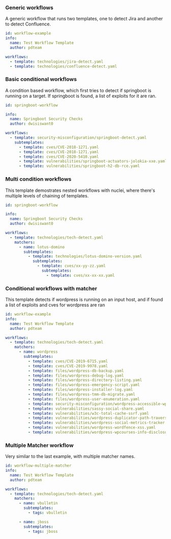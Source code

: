 ### Generic workflows

A generic workflow that runs two templates, one to detect Jira and another to detect Confluence.

```yaml
id: workflow-example
info:
  name: Test Workflow Template
  author: pdteam

workflows:
  - template: technologies/jira-detect.yaml
  - template: technologies/confluence-detect.yaml
```


### Basic conditional workflows

A condition based workflow, which first tries to detect if springboot is running on a target. If springboot is found, a list of exploits for it are ran. 

```yaml
id: springboot-workflow

info:
  name: Springboot Security Checks
  author: dwisiswant0

workflows:
  - template: security-misconfiguration/springboot-detect.yaml
    subtemplates:
      - template: cves/CVE-2018-1271.yaml
      - template: cves/CVE-2018-1271.yaml
      - template: cves/CVE-2020-5410.yaml
      - template: vulnerabilities/springboot-actuators-jolokia-xxe.yaml
      - template: vulnerabilities/springboot-h2-db-rce.yaml
```

### Multi condition workflows

This template demostrates nested workflows with nuclei, where there's multiple levels of chaining of templates.

```yaml
id: springboot-workflow

info:
  name: Springboot Security Checks
  author: dwisiswant0

workflows:
  - template: technologies/tech-detect.yaml
    matchers:
      - name: lotus-domino
        subtemplates:
          - template: technologies/lotus-domino-version.yaml
            subtemplates:
              - template: cves/xx-yy-zz.yaml
                subtemplates:
                  - template: cves/xx-xx-xx.yaml
```


### Conditional workflows with matcher

This template detects if wordpress is running on an input host, and if found a list of exploits and cves for wordpress are ran

```yaml
id: workflow-example
info:
  name: Test Workflow Template
  author: pdteam

workflows:
  - template: technologies/tech-detect.yaml
    matchers:
      - name: wordpress
        subtemplates:
          - template: cves/CVE-2019-6715.yaml
          - template: cves/CVE-2019-9978.yaml
          - template: files/wordpress-db-backup.yaml
          - template: files/wordpress-debug-log.yaml
          - template: files/wordpress-directory-listing.yaml
          - template: files/wordpress-emergency-script.yaml
          - template: files/wordpress-installer-log.yaml
          - template: files/wordpress-tmm-db-migrate.yaml
          - template: files/wordpress-user-enumeration.yaml
          - template: security-misconfiguration/wordpress-accessible-wpconfig.yaml
          - template: vulnerabilities/sassy-social-share.yaml
          - template: vulnerabilities/w3c-total-cache-ssrf.yaml
          - template: vulnerabilities/wordpress-duplicator-path-traversal.yaml
          - template: vulnerabilities/wordpress-social-metrics-tracker.yaml
          - template: vulnerabilities/wordpress-wordfence-xss.yaml
          - template: vulnerabilities/wordpress-wpcourses-info-disclosure.yaml
```


### Multiple Matcher workflow

Very similar to the last example, with multiple matcher names.

```yaml
id: workflow-multiple-matcher
info:
  name: Test Workflow Template
  author: pdteam

workflows:
  - template: technologies/tech-detect.yaml
    matchers:
      - name: vbulletin
        subtemplates:
          - tags: vbulletin

      - name: jboss
        subtemplates:
          - tags: jboss

```
